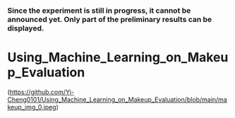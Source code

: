 ### Since the experiment is still in progress, it cannot be announced yet. Only part of the preliminary results can be displayed.

# Using_Machine_Learning_on_Makeup_Evaluation
(https://github.com/Yi-Cheng0101/Using_Machine_Learning_on_Makeup_Evaluation/blob/main/makeup_img_0.jpeg)



